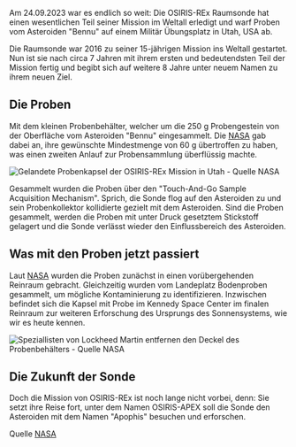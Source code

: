 Am 24.09.2023 war es endlich so weit: Die OSIRIS-REx Raumsonde hat einen wesentlichen Teil seiner Mission im Weltall erledigt und warf Proben vom Asteroiden "Bennu" auf einem Militär Übungsplatz in Utah, USA ab.

Die Raumsonde war 2016 zu seiner 15-jährigen Mission ins Weltall gestartet.
Nun ist sie nach circa 7 Jahren mit ihrem ersten und bedeutendsten Teil der Mission fertig und begibt sich auf weitere 8 Jahre unter neuem Namen zu ihrem neuen Ziel.

## Die Proben
Mit dem kleinen Probenbehälter, welcher um die 250 g Probengestein von der Oberfläche vom Asteroiden "Bennu" eingesammelt. Die [NASA](https://nasa.gov) gab dabei an, ihre gewünschte Mindestmenge von 60 g übertroffen zu haben, was einen zweiten Anlauf zur Probensammlung überflüssig machte.

![Gelandete Probenkapsel der OSIRIS-REx Mission in Utah - Quelle NASA](https://blogs.nasa.gov/osiris-rex/wp-content/uploads/sites/261/2023/09/OREx_capsule_chute-1024x682.jpg)

Gesammelt wurden die Proben über den "Touch-And-Go Sample Acquisition Mechanism". Sprich, die Sonde flog auf den Asteroiden zu und sein Probenkollektor kollidierte gezielt mit dem Asteroiden.
Sind die Proben gesammelt, werden die Proben mit unter Druck gesetztem Stickstoff gelagert und die Sonde verlässt wieder den Einflussbereich des Asteroiden.

## Was mit den Proben jetzt passiert
Laut [NASA](https://nasa.gov) wurden die Proben zunächst in einen vorübergehenden Reinraum gebracht. Gleichzeitig wurden vom Landeplatz Bodenproben gesammelt, um mögliche Kontaminierung zu identifizieren.
Inzwischen befindet sich die Kapsel mit Probe im Kennedy Space Center im finalen Reinraum zur weiteren Erforschung des Ursprungs des Sonnensystems, wie wir es heute kennen.

![Speziallisten von Lockheed Martin entfernen den Deckel des Probenbehälters - Quelle NASA](https://blogs.nasa.gov/osiris-rex/wp-content/uploads/sites/261/2023/09/jsc2023e054550-768x614.jpg)

## Die Zukunft der Sonde 
Doch die Mission von OSIRIS-REx ist noch lange nicht vorbei, denn: Sie setzt ihre Reise fort, unter dem Namen OSIRIS-APEX soll die Sonde den Asteroiden mit dem Namen "Apophis" besuchen und erforschen.


Quelle [NASA](https://nasa.gov)
